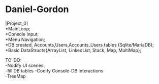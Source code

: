 # Daniel-Gordon
[Project_0]  
*MainLoop;  
*Console Input;  
*Menu Navigation;  
*DB created, Accounts,Users,Accounts_Users tables (Sqlite/MariaDB);  
*Basic DataStructs{ArrayList, LinkedList, Stack, Map, MultiMap};


TO-DO:  
-Nodify UI scenes  
-fill DB tables 
-Codify Console-DB interactions  
-TreeMap
